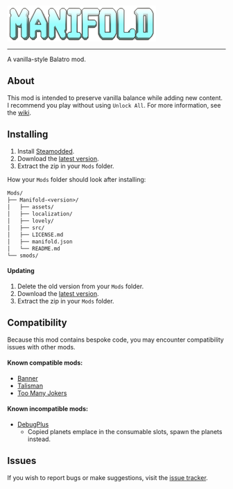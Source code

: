 ![Manifold](manifold.png "Manifold")

---

A vanilla-style Balatro mod.

## About
This mod is intended to preserve vanilla balance while adding new content. I recommend you play without using `Unlock All`. For more information, see the [wiki](https://balatromods.miraheze.org/wiki/Manifold).

## Installing
1. Install [Steamodded](https://github.com/Steamodded/smods/wiki).
2. Download the [latest version](https://github.com/ouiiskey/Manifold/releases).
3. Extract the zip in your `Mods` folder.

How your `Mods` folder should look after installing:
```
Mods/
├── Manifold-<version>/
│   ├── assets/
│   ├── localization/
│   ├── lovely/
│   ├── src/
│   ├── LICENSE.md
│   ├── manifold.json
│   └── README.md
└── smods/
```

#### Updating
1. Delete the old version from your `Mods` folder.
2. Download the [latest version](https://github.com/ouiiskey/Manifold/releases).
3. Extract the zip in your `Mods` folder.

## Compatibility
Because this mod contains bespoke code, you may encounter compatibility issues with other mods.
#### Known compatible mods:
* [Banner](https://github.com/SylviBlossom/Banner)
* [Talisman](https://github.com/SpectralPack/Talisman)
* [Too Many Jokers](https://github.com/cg-223/toomanyjokers)
#### Known incompatible mods:
* [DebugPlus](https://github.com/WilsontheWolf/DebugPlus)
  * Copied planets emplace in the consumable slots, spawn the planets instead. 

## Issues
If you wish to report bugs or make suggestions, visit the [issue tracker](https://github.com/ouiiskey/Manifold/issues).
